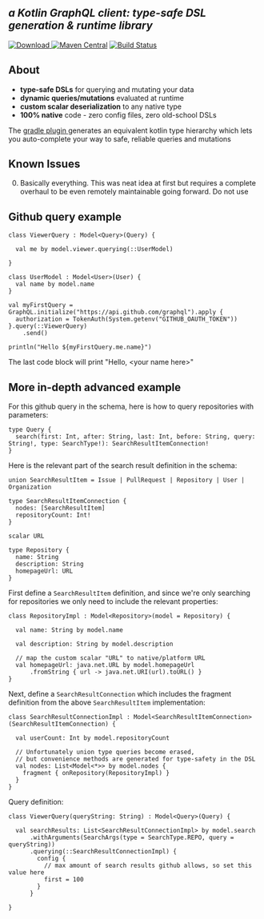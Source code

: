 ***a Kotlin GraphQL client: type-safe DSL generation & runtime library***
-----------------------------

[ ![Download](https://api.bintray.com/packages/prestongarno/kotlinq/kotlinq-gradle/images/download.svg?version=0.3.0) ](https://bintray.com/prestongarno/kotlinq/kotlinq-gradle/0.3.0/link)
[![Maven Central](https://maven-badges.herokuapp.com/maven-central/com.prestongarno.ktq/ktq-client/badge.svg)](https://maven-badges.herokuapp.com/maven-central/com.prestongarno.ktq/ktq-client)
[![Build Status](https://travis-ci.org/prestongarno/kotlinq.svg?branch=master)](https://travis-ci.org/prestongarno/kotlinq)


## About

* **type-safe DSLs** for querying and mutating your data
* **dynamic queries/mutations** evaluated at runtime
* **custom scalar deserialization** to any native type
* **100% native** code - zero config files, zero old-school DSLs

The [ gradle plugin ](kotlinq-gradle/README.md) generates an equivalent kotlin type hierarchy which 
lets you auto-complete your way to safe, reliable queries and mutations

## Known Issues

0. Basically everything. This was neat idea at first but requires a complete overhaul to be even remotely maintainable going forward. Do not use

## Github query example

```
class ViewerQuery : Model<Query>(Query) {

  val me by model.viewer.querying(::UserModel)

}

class UserModel : Model<User>(User) {
  val name by model.name
}

val myFirstQuery = GraphQL.initialize("https://api.github.com/graphql").apply {
  authorization = TokenAuth(System.getenv("GITHUB_OAUTH_TOKEN"))
}.query(::ViewerQuery)
    .send()

println("Hello ${myFirstQuery.me.name}")
```

The last code block will print "Hello, \<your name here\>"



## More in-depth advanced example

For this github query in the schema, here is how to query repositories with parameters:

```
type Query {
  search(first: Int, after: String, last: Int, before: String, query: String!, type: SearchType!): SearchResultItemConnection!
}
```

Here is the relevant part of the search result definition in the schema:

```
union SearchResultItem = Issue | PullRequest | Repository | User | Organization

type SearchResultItemConnection {
  nodes: [SearchResultItem]
  repositoryCount: Int!
}

scalar URL

type Repository {
  name: String
  description: String
  homepageUrl: URL
}
```

First define a `SearchResultItem` definition,
and since we're only searching for repositories we only need to include the relevant properties:

```
class RepositoryImpl : Model<Repository>(model = Repository) {

  val name: String by model.name

  val description: String by model.description

  // map the custom scalar "URL" to native/platform URL
  val homepageUrl: java.net.URL by model.homepageUrl
      .fromString { url -> java.net.URI(url).toURL() }
}
```

Next, define a `SearchResultConnection` which includes the fragment definition from the above `SearchResultItem` implementation:

```
class SearchResultConnectionImpl : Model<SearchResultItemConnection>(SearchResultItemConnection) {

  val userCount: Int by model.repositoryCount

  // Unfortunately union type queries become erased,
  // but convenience methods are generated for type-safety in the DSL
  val nodes: List<Model<*>> by model.nodes {
    fragment { onRepository(RepositoryImpl) }
  }
}
```


Query definition:

```
class ViewerQuery(queryString: String) : Model<Query>(Query) {

  val searchResults: List<SearchResultConnectionImpl> by model.search
      .withArguments(SearchArgs(type = SearchType.REPO, query = queryString))
      .querying(::SearchResultConnectionImpl) {
        config {
          // max amount of search results github allows, so set this value here
          first = 100 
        }
      }

}
```


